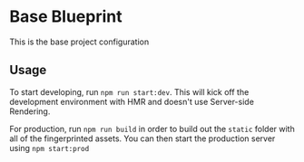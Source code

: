 # Base Blueprint

This is the base project configuration

## Usage

To start developing, run `npm run start:dev`. This will kick off the development environment with HMR and doesn't use Server-side Rendering.

For production, run `npm run build` in order to build out the `static` folder with all of the fingerprinted assets. You can then start the production server using `npm start:prod`
